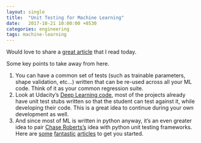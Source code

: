 ```yaml
---
layout: single
title:  "Unit Testing for Machine Learning"
date:   2017-10-21 10:00:00 +0530
categories: engineering
tags: machine-learning
---
```


Would love to share a [great article](https://medium.com/@keeper6928/how-to-unit-test-machine-learning-code-57cf6fd81765) that I read today.

Some key points to take away from here.

1. You can have a common set of tests (such as trainable parameters, shape validation, etc…) written that can be re-used across all your ML code. Think of it as your common regression suite.
2. Look at Udacity’s [Deep Learning code](https://github.com/udacity/deep-learning), most of the projects already have unit test stubs written so that the student can test against it, while developing their code. This is a great idea to continue during your own development as well.
3. And since most of ML is written in python anyway, it’s an even greater idea to pair
[Chase Roberts’s](https://medium.com/u/9e396dff421b) idea with python unit testing frameworks. Here are [some](https://jeffknupp.com/blog/2013/12/09/improve-your-python-understanding-unit-testing/) [fantastic](http://docs.python-guide.org/en/latest/writing/tests/) [articles](https://cgoldberg.github.io/python-unittest-tutorial/) to get you started.
